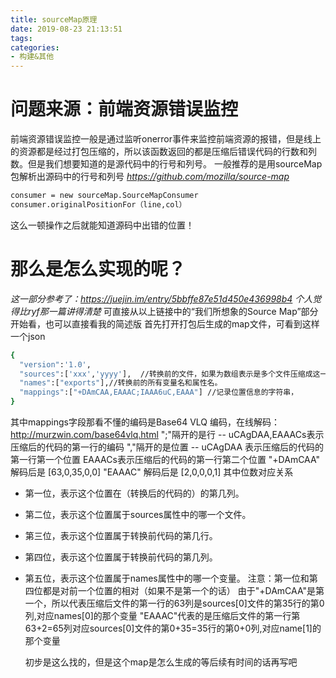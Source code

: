 ```yaml
---
title: sourceMap原理
date: 2019-08-23 21:13:51
tags:
categories: 
- 构建&其他
---
```

# 问题来源：前端资源错误监控

前端资源错误监控一般是通过监听onerror事件来监控前端资源的报错，但是线上的资源都是经过打包压缩的，所以该函数返回的都是压缩后错误代码的行数和列数。但是我们想要知道的是源代码中的行号和列号。
一般推荐的是用sourceMap包解析出源码中的行号和列号
  *https://github.com/mozilla/source-map*
```bash
consumer = new sourceMap.SourceMapConsumer
consumer.originalPositionFor（line,col）
```
这么一顿操作之后就能知道源码中出错的位置！

# 那么是怎么实现的呢？
  *这一部分参考了：https://juejin.im/entry/5bbffe87e51d450e436998b4   个人觉得比ryf那一篇讲得清楚*
  可直接从以上链接中的“我们所想象的Source Map”部分开始看，也可以直接看我的简述版
  首先打开打包后生成的map文件，可看到这样一个json
  ```bash
  {
    "version":'1.0',
    "sources":['xxx','yyyy'],  //转换前的文件，如果为数组表示是多个文件压缩成这一个文件
    "names":["exports"],//转换前的所有变量名和属性名。
    "mappings":["+DAmCAA,EAAAC;IAAA6uC,EAAA"] //记录位置信息的字符串，
  }
  ```
  其中mappings字段那看不懂的编码是Base64 VLQ 编码，在线解码：http://murzwin.com/base64vlq.html
  ";"隔开的是行 -- uCAgDAA,EAAACs表示压缩后的代码的第一行的编码
  ","隔开的是位置 -- uCAgDAA 表示压缩后的代码的第一行第一个位置  EAAACs表示压缩后的代码的第一行第二个位置
  "+DAmCAA"  解码后是  [63,0,35,0,0]
  "EAAAC" 解码后是 [2,0,0,0,1]
  其中位数对应关系
- 第一位，表示这个位置在（转换后的代码的）的第几列。
- 第二位，表示这个位置属于sources属性中的哪一个文件。
- 第三位，表示这个位置属于转换前代码的第几行。
- 第四位，表示这个位置属于转换前代码的第几列。
- 第五位，表示这个位置属于names属性中的哪一个变量。
  注意：第一位和第四位都是对前一个位置的相对（如果不是第一个的话）
  由于"+DAmCAA"是第一个，所以代表压缩后文件的第一行的63列是sources[0]文件的第35行的第0列,对应names[0]的那个变量
  "EAAAC"代表的是压缩后文件的第一行第63+2=65列对应sources[0]文件的第0+35=35行的第0+0列,对应name[1]的那个变量

  初步是这么找的，但是这个map是怎么生成的等后续有时间的话再写吧